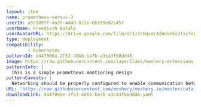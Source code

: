 ```yaml
---
layout: item
name: prometheus-versus-3
userId: a551897f-da39-4d4d-812e-6b299e82c457
userName: Freedisch Batale
userAvatarURL: https://drive.google.com/file/d/1z3rUqsmrAIWuVn5v1fxcfepXL7JkQT_0/view?usp=drive_link
type: deployment
compatibility: 
        - Kubernetes
patternId: d447066e-2f53-48bb-ba7b-a3c43f68dd46
image: https://raw.githubusercontent.com/layer5labs/meshery-extensions-packages/master/action-assets/design-assets/d447066e-2f53-48bb-ba7b-a3c43f68dd46.png
patternInfo: |
  This is a simple prometheus montioring design
patternCaveats: |
  Networking should be properly configured to enable communication between the frontend and backend components of the app.
URL: 'https://raw.githubusercontent.com/meshery/meshery.io/master/catalog/d447066e-2f53-48bb-ba7b-a3c43f68dd46.yaml'
downloadLink: d447066e-2f53-48bb-ba7b-a3c43f68dd46.yaml
---
```

